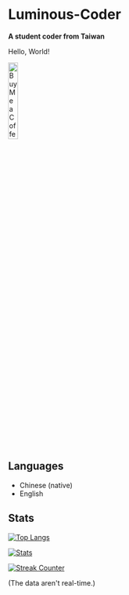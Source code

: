 # Luminous-Coder
**A student coder from Taiwan**

Hello, World!

[<img alt="Buy Me a Coffee" src="https://cdn.buymeacoffee.com/buttons/v2/default-yellow.png" width=20%/>](https://www.buymeacoffee.com/luminous)

## Languages
- Chinese (native)
- English

## Stats
[![Top Langs](https://github-readme-stats.vercel.app/api/top-langs/?username=Luminous-Coder&hide=CMake&theme=tokyonight&border_color=7f7e84)](https://github.com/anuraghazra/github-readme-stats)

[![Stats](https://github-readme-stats.vercel.app/api?username=Luminous-Coder&show_icons=true&theme=tokyonight&border_color=7f7e84)](https://github.com/anuraghazra/github-readme-stats)

[![Streak Counter](https://github-readme-streak-stats.herokuapp.com/?user=Luminous-Coder&date_format=Y-m-d&theme=tokyonight)](https://git.io/streak-stats)

(The data aren't real-time.)
